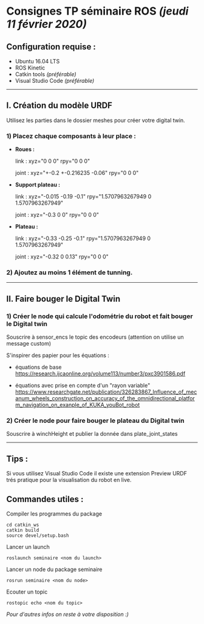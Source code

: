 # **Consignes TP séminaire ROS** *(jeudi 11 février 2020)*

## Configuration requise :

- Ubuntu 16.04 LTS
- ROS Kinetic
- Catkin tools *(préférable)*
- Visual Studio Code *(préférable)*

--------------------

## I. Création du modèle URDF
Utilisez les parties dans le dossier meshes pour créer votre digital twin.

### **1)** Placez chaque composants à leur place :

- **Roues :**

    link : xyz="0 0 0" rpy="0 0 0"

    joint : xyz="+-0.2 +-0.216235 -0.06" rpy="0 0 0"

- **Support plateau :** 

    link : xyz="-0.015 -0.19 -0.1" rpy="1.5707963267949 0 1.5707963267949"

    joint : xyz="-0.3 0 0" rpy="0 0 0"

- **Plateau :**

    link : xyz="-0.33 -0.25 -0.1" rpy="1.5707963267949 0 1.5707963267949" 
    
    joint : xyz="-0.32 0 0.13" rpy="0 0 0" 



### **2)** Ajoutez au moins 1 élément de tunning.

------------------------------

## II. Faire bouger le Digital Twin

### **1)** Créer le node qui calcule l'odométrie du robot et fait bouger le Digital twin

Souscrire à sensor_encs le topic des encodeurs (attention on utilise un message custom)

S'inspirer des papier pour les équations : 
- équations de base https://research.ijcaonline.org/volume113/number3/pxc3901586.pdf 
        
- équations avec prise en compte d'un "rayon variable" https://www.researchgate.net/publication/326283867_Influence_of_mecanum_wheels_construction_on_accuracy_of_the_omnidirectional_platform_navigation_on_exanple_of_KUKA_youBot_robot


### **2)** Créer le node pour faire bouger le plateau du Digital twin

Souscrire à winchHeight et publier la donnée dans plate_joint_states


----------------------

## Tips :

Si vous utilisez Visual Studio Code il existe une extension Preview URDF trés pratique pour la visualisation du robot en live.

## Commandes utiles :

Compiler les programmes du package

    cd catkin_ws
    catkin build
    source devel/setup.bash

Lancer un launch

    roslaunch seminaire <nom du launch>

Lancer un node du package seminaire

    rosrun seminaire <nom du node>

Ecouter un topic

    rostopic echo <nom du topic>

*Pour d'autres infos on reste à votre disposition :)*